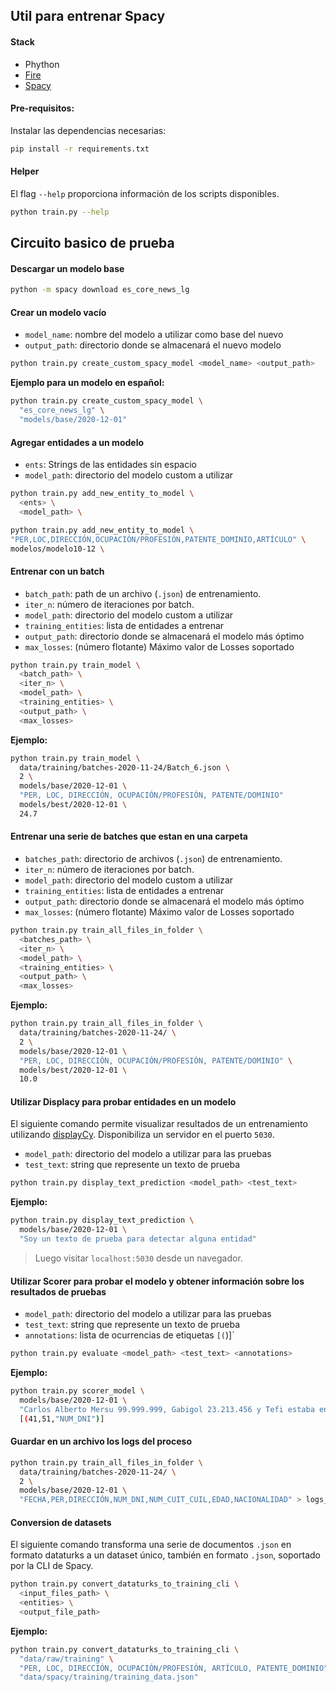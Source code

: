 ## Util para entrenar Spacy

#### Stack

- Phython
- [Fire](https://github.com/google/python-fire)
- [Spacy](https://spacy.io/)

#### Pre-requisitos:

Instalar las dependencias necesarias:

```bash
pip install -r requirements.txt
```

#### Helper

El flag `--help` proporciona información de los scripts disponibles.

```bash
python train.py --help
```

## Circuito basico de prueba

#### Descargar un modelo base

```bash
python -m spacy download es_core_news_lg
```

#### Crear un modelo vacío

- `model_name`: nombre del modelo a utilizar como base del nuevo
- `output_path`: directorio donde se almacenará el nuevo modelo

```bash
python train.py create_custom_spacy_model <model_name> <output_path>
```

**Ejemplo para un modelo en español:**

```bash
python train.py create_custom_spacy_model \
  "es_core_news_lg" \
  "models/base/2020-12-01"
```

#### Agregar entidades a un modelo

- `ents`: Strings de las entidades sin espacio
- `model_path`: directorio del modelo custom a utilizar

```bash
python train.py add_new_entity_to_model \
  <ents> \
  <model_path> \
```

```bash
python train.py add_new_entity_to_model \
"PER,LOC,DIRECCIÓN,OCUPACIÓN/PROFESIÓN,PATENTE_DOMINIO,ARTÍCULO" \
modelos/modelo10-12 \
```

#### Entrenar con un batch

- `batch_path`: path de un archivo (`.json`) de entrenamiento.
- `iter_n`: número de iteraciones por batch.
- `model_path`: directorio del modelo custom a utilizar
- `training_entities`: lista de entidades a entrenar
- `output_path`: directorio donde se almacenará el modelo más óptimo
- `max_losses`: (número flotante) Máximo valor de Losses soportado

```bash
python train.py train_model \
  <batch_path> \
  <iter_n> \
  <model_path> \
  <training_entities> \
  <output_path> \
  <max_losses>
```

**Ejemplo:**

```bash
python train.py train_model \
  data/training/batches-2020-11-24/Batch_6.json \
  2 \
  models/base/2020-12-01 \
  "PER, LOC, DIRECCIÓN, OCUPACIÓN/PROFESIÓN, PATENTE/DOMINIO"
  models/best/2020-12-01 \
  24.7
```

#### Entrenar una serie de batches que estan en una carpeta

- `batches_path`: directorio de archivos (`.json`) de entrenamiento.
- `iter_n`: número de iteraciones por batch.
- `model_path`: directorio del modelo custom a utilizar
- `training_entities`: lista de entidades a entrenar
- `output_path`: directorio donde se almacenará el modelo más óptimo
- `max_losses`: (número flotante) Máximo valor de Losses soportado

```bash
python train.py train_all_files_in_folder \
  <batches_path> \
  <iter_n> \
  <model_path> \
  <training_entities> \
  <output_path> \
  <max_losses>
```

**Ejemplo:**

```bash
python train.py train_all_files_in_folder \
  data/training/batches-2020-11-24/ \
  2 \
  models/base/2020-12-01 \
  "PER, LOC, DIRECCIÓN, OCUPACIÓN/PROFESIÓN, PATENTE/DOMINIO" \
  models/best/2020-12-01 \
  10.0
```

#### Utilizar Displacy para probar entidades en un modelo

El siguiente comando permite visualizar resultados de un entrenamiento utilizando [displayCy](https://spacy.io/api/top-level#displacy). Disponibiliza un servidor en el puerto `5030`.

- `model_path`: directorio del modelo a utilizar para las pruebas
- `test_text`: string que represente un texto de prueba

```bash
python train.py display_text_prediction <model_path> <test_text>
```

**Ejemplo:**

```bash
python train.py display_text_prediction \
  models/base/2020-12-01 \
  "Soy un texto de prueba para detectar alguna entidad"
```

> Luego visitar `localhost:5030` desde un navegador.

#### Utilizar Scorer para probar el modelo y obtener información sobre los resultados de pruebas

- `model_path`: directorio del modelo a utilizar para las pruebas
- `test_text`: string que represente un texto de prueba
- `annotations`: lista de ocurrencias de etiquetas `[(`)]`

```bash
python train.py evaluate <model_path> <test_text> <annotations>
```

**Ejemplo:**

```bash
python train.py scorer_model \
  models/base/2020-12-01 \
  "Carlos Alberto Mersu 99.999.999, Gabigol 23.213.456 y Tefi estaba en la hamaca con el dni 99999999" \
  [(41,51,"NUM_DNI")]
```

#### Guardar en un archivo los logs del proceso

```bash
python train.py train_all_files_in_folder \
  data/training/batches-2020-11-24/ \
  2 \
  models/base/2020-12-01 \
  "FECHA,PER,DIRECCIÓN,NUM_DNI,NUM_CUIT_CUIL,EDAD,NACIONALIDAD" > logs_file_name.txt
```

#### Conversion de datasets

El siguiente comando transforma una serie de documentos `.json` en formato dataturks a un dataset único, también en formato `.json`, soportado por la CLI de Spacy.

```bash
python train.py convert_dataturks_to_training_cli \
  <input_files_path> \
  <entities> \
  <output_file_path>
```

**Ejemplo:**

```bash
python train.py convert_dataturks_to_training_cli \
  "data/raw/training" \
  "PER, LOC, DIRECCIÓN, OCUPACIÓN/PROFESIÓN, ARTÍCULO, PATENTE_DOMINIO" \
  "data/spacy/training/training_data.json"
```
